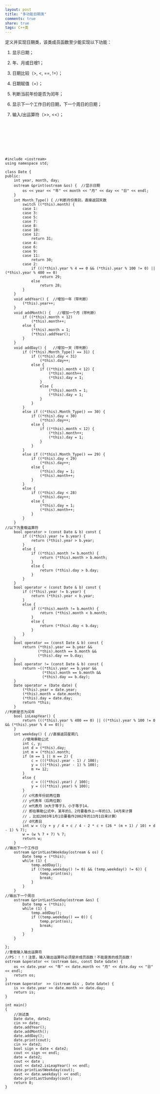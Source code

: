 ```yaml
---
layout: post
title: "多功能日期类" 
comments: true
share: true
tags: C++类
---
```



定义并实现日期类，该类成员函数至少能实现以下功能：

1)	显示日期；

2)	年、月或日增1；

3)	日期比较（>, <, ==, !=）；

4)	日期赋值（=）；

5)	判断当前年份是否为闰年；

6)	显示下一个工作日的日期，下一个周日的日期；

7)	输入/出运算符（>>, <<）；

<br>
<br>
<br>
<br>
<br>
<br>

	#include <iostream>
	using namespace std;
	
	class Date {
	public:
		int year, month, day;
		ostream &print(ostream &os) {  //显示日期
			os << year << "年" << month << "月" << day << "日" << endl;
		}
		int Month_Type() { //判断月份类别，直接返回天数
			switch ((*this).month) {
			case 1:
			case 3:
			case 5:
			case 7:
			case 8:
			case 10:
			case 12:
				return 31;
			case 4:
			case 6:
			case 9:
			case 11:
				return 30;
			case 2:
				if (((*this).year % 4 == 0 && (*this).year % 100 != 0) || (*this).year % 400 == 0)
					return 29;
				else
					return 28;
			}
		}
		void addYear() {  //增加一年（带判断）
			(*this).year++;
		}
		void addMonth() {   //增加一个月（带判断）
			if ((*this).month < 12)
				(*this).month++;
			else {
				(*this).month = 1;
				(*this).addYear();
			}
		}
		void addDay() {   //增加一天（带判断）
			if ((*this).Month_Type() == 31) {
				if ((*this).day < 31)
					(*this).day++;
				else {
					if ((*this).month < 12) {
						(*this).month++;
						(*this).day = 1;
					}
					else {
						(*this).month = 1;
						(*this).day = 1;
					}
				}
			}
			else if ((*this).Month_Type() == 30) {
				if ((*this).day < 30)
					(*this).day++;
				else {
					if ((*this).month < 12) {
						(*this).month++;
						(*this).day = 1;
					}
				}
			}
			else if ((*this).Month_Type() == 29) {
				if ((*this).day < 29)
					(*this).day++;
				else {
					(*this).day = 1;
					(*this).month++;
				}
			}
			else {
				if ((*this).day < 28)
					(*this).day++;
				else {
					(*this).day = 1;
					(*this).month++;
				}
			}
		}
	//以下为重载运算符
		bool operator > (const Date & b) const {
			if ((*this).year != b.year) {
				return (*this).year > b.year;
			}
			else {
				if ((*this).month != b.month) {
					return (*this).month > b.month;
				}
				else {
					return (*this).day > b.day;
				}
			}
		}
		bool operator < (const Date & b) const {
			if ((*this).year != b.year) {
				return (*this).year < b.year;
			}
			else {
				if ((*this).month != b.month) {
					return (*this).month < b.month;
				}
				else {
					return (*this).day < b.day;
				}
			}
		}
		bool operator == (const Date & b) const {
			return (*this).year == b.year &&
			       (*this).month == b.month &&
			       (*this).day == b.day;
		}
		bool operator != (const Date & b) const {
			return ~((*this).year == b.year &&
			         (*this).month == b.month &&
			         (*this).day == b.day);
		}
		Date operator = (Date date) {
			(*this).year = date.year;
			(*this).month = date.month;
			(*this).day = date.day;
			return *this;
		}
	//判断是否为闰年
		bool isLeapYear() {
			return (((*this).year % 400 == 0) || ((*this).year % 100 != 0 && (*this).year % 4 == 0));
		}
		int weekday() { //直接返回星期几
			//使用蔡勒公式
			int c, y;
			int d = (*this).day;
			int m = (*this).month;
			if (m == 1 || m == 2) {
				c = (((*this).year - 1) / 100);
				y = (((*this).year - 1) % 100);
				m += 12;
			}
			else {
				c = (((*this).year) / 100);
				y = (((*this).year) % 100);
			}
			// c代表年份前两位数
			// y代表年（后两位数）
			// m代表月（m大于等于3，小于等于14，
			// 即在蔡勒公式中，某年的1、2月要看作上一年的13、14月来计算
			// ，比如2003年1月1日要看作2002年的13月1日来计算）
			// d代表日
			int w = ((y + y / 4 + c / 4 - 2 * c + (26 * (m + 1) / 10) + d - 1) % 7);
			w = (w % 7 + 7) % 7;
			return w;
		}
	//输出下一个工作日
		ostream &printLastWeekday(ostream & os) {
			Date temp = (*this);
			while (1) {
				temp.addDay();
				if ((temp.weekday() != 0) && (temp.weekday() != 6)) {
					temp.print(os);
					break;
				}
			}
		}
	//输出下一个周日
		ostream &printLastSunday(ostream &os) {
			Date temp = (*this);
			while (1) {
				temp.addDay();
				if ((temp.weekday() == 0)) {
					temp.print(os);
					break;
				}
			}
		}
	
	};
	//重载输入输出运算符
	//PS：！！！注意，输入输出运算符必须是非成员函数！不能是类的成员函数！
	ostream &operator << (ostream &os, const Date &date) {
		os << date.year << "年" << date.month << "月" << date.day << "日" << endl;
		return os;
	}
	istream &operator  >> (istream &is , Date &date) {
		is >> date.year >> date.month >> date.day;
		return is;
	}
	
	int main()
	{
		//测试类
		Date date, date2;
		cin >> date;
		date.addYear();
		date.addMonth();
		date.addDay();
		date.print(cout);
		cin >> date2;
		bool sign = date < date2;
		cout << sign << endl;
		date = date2;
		cout << date ;
		cout << date2.isLeapYear() << endl;
		date.printLastWeekday(cout);
		cout << date.weekday() << endl;
		date.printLastSunday(cout);
		return 0;
	}